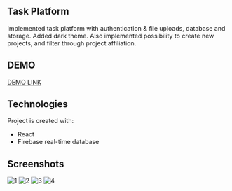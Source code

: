 ## Task Platform
Implemented task platform with authentication & file uploads, database and storage.
Added dark theme. Also implemented possibility to create new projects, and filter through project affiliation.

## DEMO
[DEMO LINK](https://task-platform.netlify.app)

## Technologies
Project is created with:
* React
* Firebase real-time database

## Screenshots
![1](https://github.com/Ir-ra/Task-Platform/assets/110158698/99161e8c-20a0-4e56-afdb-01c1558634bf)
![2](https://github.com/Ir-ra/Task-Platform/assets/110158698/cbeb2bb6-e12a-4873-95e0-9cee97879b09)
![3](https://github.com/Ir-ra/Task-Platform/assets/110158698/72745020-8a57-4395-9b95-676f16893eed)
![4](https://github.com/Ir-ra/Task-Platform/assets/110158698/4db64083-e772-4a89-97f9-0636249eb5dc)
